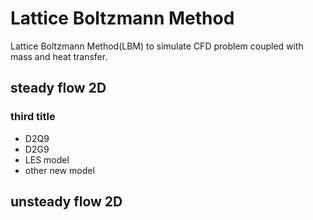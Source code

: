 # Lattice Boltzmann Method
Lattice Boltzmann Method(LBM) to simulate CFD problem coupled with mass and heat transfer.
## steady flow 2D 
### third title
- D2Q9 
- D2G9
- LES model
- other new model
## unsteady flow 2D
